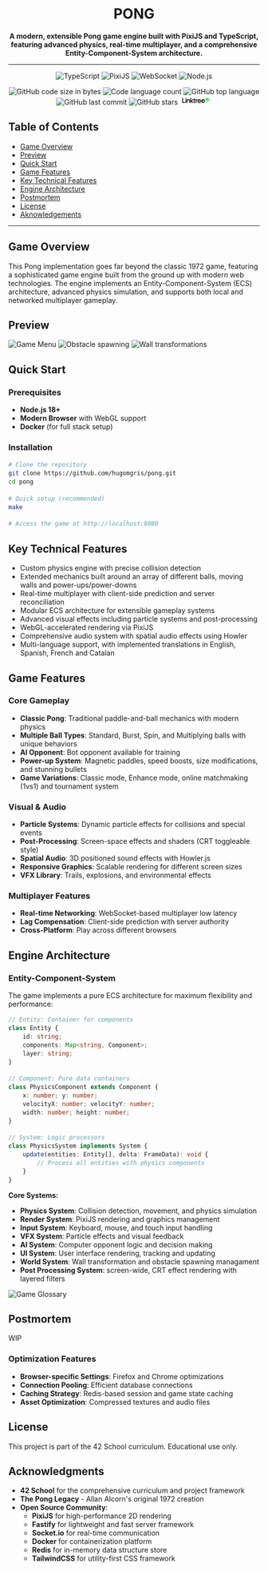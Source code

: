 # <h1 align="center">PONG</h1>

<p align="center">
   <b>A modern, extensible Pong game engine built with PixiJS and TypeScript, featuring advanced physics, real-time multiplayer, and a comprehensive Entity-Component-System architecture.</b><br>
</p>

---

<p align="center">
    <img alt="TypeScript" src="https://img.shields.io/badge/typescript-%23007ACC.svg?style=for-the-badge&logo=typescript&logoColor=white" />
    <img alt="PixiJS" src="https://img.shields.io/badge/PixiJS-FF6C37?style=for-the-badge&logo=pixi.js&logoColor=white" />
    <img alt="WebSocket" src="https://img.shields.io/badge/WebSocket-4F4F4F?style=for-the-badge&logo=socket.io&logoColor=white" />
    <img alt="Node.js" src="https://img.shields.io/badge/node.js-6DA55F?style=for-the-badge&logo=node.js&logoColor=white" />
</p>
<p align="center">
    <img alt="GitHub code size in bytes" src="https://img.shields.io/github/languages/code-size/hugomgris/pong?color=lightblue" />
    <img alt="Code language count" src="https://img.shields.io/github/languages/count/hugomgris/pong?color=yellow" />
    <img alt="GitHub top language" src="https://img.shields.io/github/languages/top/hugomgris/pong?color=blue" />
    <img alt="GitHub last commit" src="https://img.shields.io/github/last-commit/hugomgris/pong?color=green" />
    <img alt="GitHub stars" src="https://img.shields.io/github/stars/hugomgris/pong?color=gold" />
    <a href="https://linktr.ee/hugomgris"><img src="containers/frontend/static/logos/Linktree-Emblem.png" alt="Check my other works" style="height: 18px;" /></a>
</p>

## Table of Contents

- [Game Overview](#game-overview)
- [Preview](#preview)
- [Quick Start](#quick-start)
- [Game Features](#game-features)
- [Key Technical Features](#key-technical-features)
- [Engine Architecture](#engine-architecture)
- [Postmortem](#postmortem)
- [License](#license)
- [Aknowledgements](#acknowledgments)


---

## Game Overview

This Pong implementation goes far beyond the classic 1972 game, featuring a sophisticated game engine built from the ground up with modern web technologies. The engine implements an Entity-Component-System (ECS) architecture, advanced physics simulation, and supports both local and networked multiplayer gameplay.

## Preview

![Game Menu](img/pong01.png)
![Obstacle spawning](img/pong02.png)
![Wall transformations](img/pong03.png)

## Quick Start

### Prerequisites

- **Node.js 18+**
- **Modern Browser** with WebGL support
- **Docker** (for full stack setup)

### Installation

```bash
# Clone the repository
git clone https://github.com/hugomgris/pong.git
cd pong

# Quick setup (recommended)
make

# Access the game at http://localhost:8080
```

## Key Technical Features
- Custom physics engine with precise collision detection
- Extended mechanics built around an array of different balls, moving walls and power-ups/power-downs
- Real-time multiplayer with client-side prediction and server reconciliation
- Modular ECS architecture for extensible gameplay systems
- Advanced visual effects including particle systems and post-processing
- WebGL-accelerated rendering via PixiJS
- Comprehensive audio system with spatial audio effects using Howler
- Multi-language support, with implemented translations in English, Spanish, French and Catalan

## Game Features

### Core Gameplay
- **Classic Pong**: Traditional paddle-and-ball mechanics with modern physics
- **Multiple Ball Types**: Standard, Burst, Spin, and Multiplying balls with unique behaviors
- **AI Opponent**: Bot opponent available for training
- **Power-up System**: Magnetic paddles, speed boosts, size modifications, and stunning bullets
- **Game Variations**: Classic mode, Enhance mode, online matchmaking (1vs1) and tournament system

### Visual & Audio
- **Particle Systems**: Dynamic particle effects for collisions and special events
- **Post-Processing**: Screen-space effects and shaders (CRT toggleable style)
- **Spatial Audio**: 3D positioned sound effects with Howler.js
- **Responsive Graphics**: Scalable rendering for different screen sizes
- **VFX Library**: Trails, explosions, and environmental effects

### Multiplayer Features
- **Real-time Networking**: WebSocket-based multiplayer low latency
- **Lag Compensation**: Client-side prediction with server authority
- **Cross-Platform**: Play across different browsers

## Engine Architecture

### Entity-Component-System

The game implements a pure ECS architecture for maximum flexibility and performance:

```typescript
// Entity: Container for components
class Entity {
    id: string;
    components: Map<string, Component>;
    layer: string;
}

// Component: Pure data containers
class PhysicsComponent extends Component {
    x: number; y: number;
    velocityX: number; velocityY: number;
    width: number; height: number;
}

// System: Logic processors
class PhysicsSystem implements System {
    update(entities: Entity[], delta: FrameData): void {
        // Process all entities with physics components
    }
}
```

**Core Systems:**
- **Physics System**: Collision detection, movement, and physics simulation
- **Render System**: PixiJS rendering and graphics management
- **Input System**: Keyboard, mouse, and touch input handling
- **VFX System**: Particle effects and visual feedback
- **AI System**: Computer opponent logic and decision making
- **UI System**: User interface rendering, tracking and updating
- **World System**: Wall transformation and obstacle spawning managament
- **Post Processing System**: screen-wide, CRT effect rendering with layered filters

![Game Glossary](img/pong04.png)

## Postmortem

WIP

### Optimization Features

- **Browser-specific Settings**: Firefox and Chrome optimizations
- **Connection Pooling**: Efficient database connections
- **Caching Strategy**: Redis-based session and game state caching
- **Asset Optimization**: Compressed textures and audio files

## License

This project is part of the 42 School curriculum. Educational use only.

## Acknowledgments

- **42 School** for the comprehensive curriculum and project framework
- **The Pong Legacy** - Allan Alcorn's original 1972 creation
- **Open Source Community**:
  - **PixiJS** for high-performance 2D rendering
  - **Fastify** for lightweight and fast server framework
  - **Socket.io** for real-time communication
  - **Docker** for containerization platform
  - **Redis** for in-memory data structure store
  - **TailwindCSS** for utility-first CSS framework
